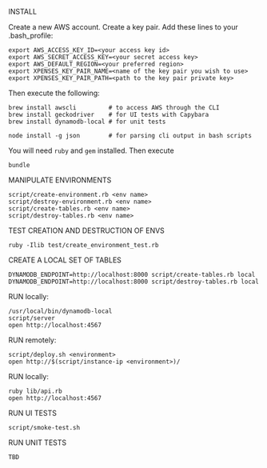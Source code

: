 
INSTALL

Create a new AWS account.  Create a key pair.  Add these lines to your .bash_profile:

    export AWS_ACCESS_KEY_ID=<your access key id>
    export AWS_SECRET_ACCESS_KEY=<your secret access key>
    export AWS_DEFAULT_REGION=<your preferred region>
    export XPENSES_KEY_PAIR_NAME=<name of the key pair you wish to use>
    export XPENSES_KEY_PAIR_PATH=<path to the key pair private key>

Then execute the following:

    brew install awscli         # to access AWS through the CLI
    brew install geckodriver    # for UI tests with Capybara
    brew install dynamodb-local # for unit tests

    node install -g json        # for parsing cli output in bash scripts

You will need `ruby` and `gem` installed.  Then execute

    bundle

MANIPULATE ENVIRONMENTS

    script/create-environment.rb <env name>
    script/destroy-environment.rb <env name>
    script/create-tables.rb <env name>
    script/destroy-tables.rb <env name>

TEST CREATION AND DESTRUCTION OF ENVS

    ruby -Ilib test/create_environment_test.rb

CREATE A LOCAL SET OF TABLES

    DYNAMODB_ENDPOINT=http://localhost:8000 script/create-tables.rb local
    DYNAMODB_ENDPOINT=http://localhost:8000 script/destroy-tables.rb local

RUN locally:

    /usr/local/bin/dynamodb-local
    script/server
    open http://localhost:4567

RUN remotely:

    script/deploy.sh <environment>
    open http://$(script/instance-ip <environment>)/

RUN locally:

    ruby lib/api.rb
    open http://localhost:4567

RUN UI TESTS

    script/smoke-test.sh

RUN UNIT TESTS

    TBD